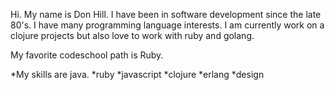 Hi. My name is Don Hill. I have been in software development since the late 80's. I have many programming language interests. I am currently work
on a clojure projects but also love to work with ruby and golang.

My favorite codeschool path is Ruby.

*My skills are java.
    *ruby
    *javascript
    *clojure
    *erlang
    *design
